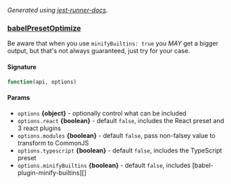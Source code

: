

_Generated using [jest-runner-docs](https://ghub.now.sh/jest-runner-docs)._

### [babelPresetOptimize](./src/index.js#L15)

Be aware that when you use `minifyBuiltins: true` you _MAY_ get a bigger output,
but that's not always guaranteed, just try for your case.

<span id="babelpresetoptimize-signature"></span>

#### Signature

```ts
function(api, options)
```

<span id="babelpresetoptimize-params"></span>

#### Params

- `options` **{object}** - optionally control what can be included
- `options.react` **{boolean}** - default `false`, includes the React preset and 3 react plugins
- `options.modules` **{boolean}** - default `false`, pass non-falsey value to transform to CommonJS
- `options.typescript` **{boolean}** - default `false`, includes the TypeScript preset
- `options.minifyBuiltins` **{boolean}** - default `false`, includes [babel-plugin-minify-builtins][]

